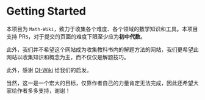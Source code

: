 # Getting Started

本项目为 `Math-Wiki`，致力于收集各个难度、各个领域的数学知识和工具。本项目支持 PRs，对于提交的页面的难度下限至少应为**初中代数**。

此外，我们并不希望这个网站成为收集教科书内的解题方法的网站，我们更希望此网站以收集知识和概念为主，而不仅仅是解题技巧。


此外，感谢 [OI-Wiki](https://oi-wiki.org) 给我们的启发。

当然，这一是一个宏大的目标，仅靠作者自己的力量肯定无法完成，因此还希望大家给作者多多支持，谢谢！
